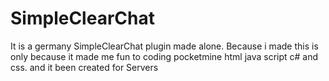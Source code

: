 # SimpleClearChat

It is a germany SimpleClearChat plugin made alone. Because i made this is only because it made me fun to coding pocketmine html java script c# and css. and it been created for Servers
